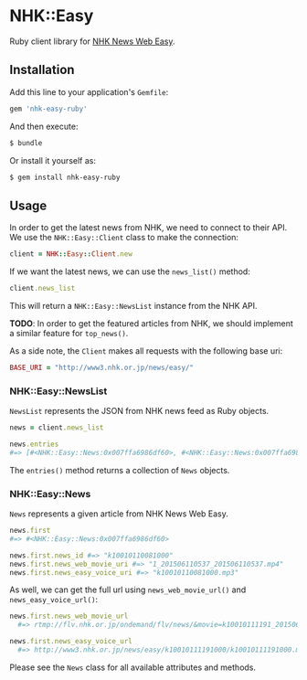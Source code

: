 # NHK::Easy

Ruby client library for [NHK News Web Easy](http://www.nhk.or.jp/news/easy/).

## Installation

Add this line to your application's `Gemfile`:

```ruby
gem 'nhk-easy-ruby'
```

And then execute:

```bash
$ bundle
```

Or install it yourself as:

```bash
$ gem install nhk-easy-ruby
```

## Usage

In order to get the latest news from NHK, we need to connect to their API.
We use the `NHK::Easy::Client` class to make the connection:

```ruby
client = NHK::Easy::Client.new
```

If we want the latest news, we can use the `news_list()` method:

```ruby
client.news_list
```

This will return a `NHK::Easy::NewsList` instance from the NHK API.

**TODO**: In order to get the featured articles from NHK, we should implement a
similar feature for `top_news()`.

As a side note, the `Client` makes all requests with the following base uri:

```ruby
BASE_URI = "http://www3.nhk.or.jp/news/easy/"
```

### NHK::Easy::NewsList

`NewsList` represents the JSON from NHK news feed as Ruby objects.

```ruby
news = client.news_list

news.entries
#=> [#<NHK::Easy::News:0x007ffa6986df60>, #<NHK::Easy::News:0x007ffa6986df60>]
```

The `entries()` method returns a collection of `News` objects.

### NHK::Easy::News

`News` represents a given article from NHK News Web Easy.

```ruby
news.first
#=> #<NHK::Easy::News:0x007ffa6986df60>

news.first.news_id #=> "k10010110081000"
news.first.news_web_movie_uri #=> "1_201506110537_201506110537.mp4"
news.first.news_easy_voice_uri #=> "k10010110081000.mp3"
```

As well, we can get the full url using `news_web_movie_url()` and `news_easy_voice_url()`:

```ruby
news.first.news_web_movie_url
  #=> rtmp://flv.nhk.or.jp/ondemand/flv/news/&movie=k10010111191_201506111945_201506111945.mp4

news.first.news_easy_voice_url
  #=> http://www3.nhk.or.jp/news/easy/k10010111191000/k10010111191000.mp3
```

Please see the `News` class for all available attributes and methods.
